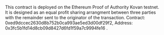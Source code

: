 This contract is deployed on the Ethereum Proof of Authority Kovan testnet. It is designed as an equal profit sharing arrangment between three parties with the remainder sent to the originator of the transaction. Contract: 0xed9dccec2630d8b752b0ca993ae5ed3d00df29f2, 
Address: 0x3fc5b1fd14d8cb09d8427d6fd1f59a7c9994fe16 .